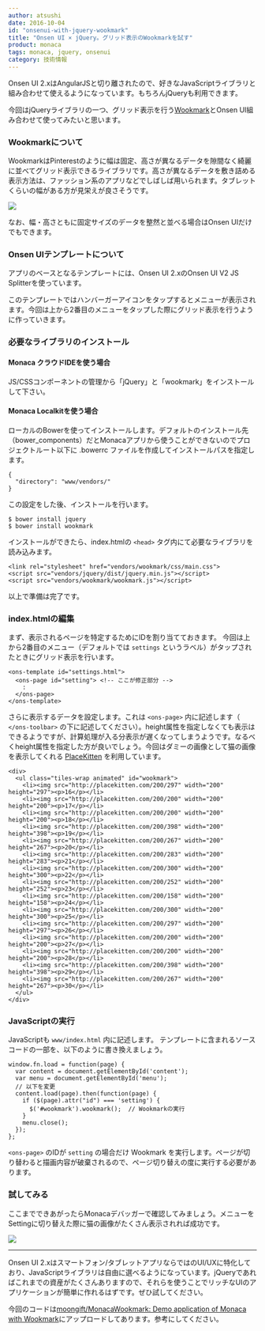 ```yaml
---
author: atsushi
date: 2016-10-04
id: "onsenui-with-jquery-wookmark"
title: "Onsen UI × jQuery。グリッド表示のWookmarkを試す"
product: monaca
tags: monaca, jquery, onsenui
category: 技術情報
---
```


Onsen UI 2.xはAngularJSと切り離されたので、好きなJavaScriptライブラリと組み合わせて使えるようになっています。もちろんjQueryも利用できます。

今回はjQueryライブラリの一つ、グリッド表示を行う[Wookmark](http://www.wookmark.com/jquery-plugin)とOnsen UI組み合わせて使ってみたいと思います。

### Wookmarkについて

WookmarkはPinterestのように幅は固定、高さが異なるデータを隙間なく綺麗に並べてグリッド表示できるライブラリです。高さが異なるデータを敷き詰める表示方法は、ファッション系のアプリなどでしばしば用いられます。タブレットくらいの幅がある方が見栄えが良さそうです。

![](/blog/content/images/2016/Oct/wookmark-with-onsenui-1.png)

なお、幅・高さともに固定サイズのデータを整然と並べる場合はOnsen UIだけでもできます。


### Onsen UIテンプレートについて

アプリのベースとなるテンプレートには、Onsen UI 2.xのOnsen UI V2 JS Splitterを使っています。

このテンプレートではハンバーガーアイコンをタップするとメニューが表示されます。今回は上から2番目のメニューをタップした際にグリッド表示を行うように作っていきます。


### 必要なライブラリのインストール

#### Monaca クラウドIDEを使う場合

JS/CSSコンポーネントの管理から「jQuery」と「wookmark」をインストールして下さい。


#### Monaca Localkitを使う場合

ローカルのBowerを使ってインストールします。デフォルトのインストール先（bower_components）だとMonacaアプリから使うことができないのでプロジェクトルート以下に .bowerrc ファイルを作成してインストールパスを指定します。

```
{
  "directory": "www/vendors/"
}
```

この設定をした後、インストールを行います。

```
$ bower install jquery
$ bower install wookmark
```

インストールができたら、index.htmlの `<head>` タグ内にて必要なライブラリを読み込みます。

```
<link rel="stylesheet" href="vendors/wookmark/css/main.css">
<script src="vendors/jquery/dist/jquery.min.js"></script>
<script src="vendors/wookmark/wookmark.js"></script>
```

以上で準備は完了です。


### index.htmlの編集

まず、表示されるページを特定するためにIDを割り当てておきます。
今回は上から2番目のメニュー（デフォルトでは `settings` というラベル）がタップされたときにグリッド表示を行います。

```
<ons-template id="settings.html">
  <ons-page id="setting"> <!-- ここが修正部分 -->
    :
  </ons-page>
</ons-template>
```

さらに表示するデータを設定します。これは `<ons-page>` 内に記述します（ `</ons-toolbar>` の下に記述してください）。height属性を指定しなくても表示はできるようですが、計算処理が入る分表示が遅くなってしまうようです。なるべくheight属性を指定した方が良いでしょう。今回はダミーの画像として猫の画像を表示してくれる [PlaceKitten](http://placekitten.com/) を利用しています。

```
<div>
  <ul class="tiles-wrap animated" id="wookmark">
    <li><img src="http://placekitten.com/200/297" width="200" height="297"><p>16</p></li>
    <li><img src="http://placekitten.com/200/200" width="200" height="200"><p>17</p></li>
    <li><img src="http://placekitten.com/200/200" width="200" height="200"><p>18</p></li>
    <li><img src="http://placekitten.com/200/398" width="200" height="398"><p>19</p></li>
    <li><img src="http://placekitten.com/200/267" width="200" height="267"><p>20</p></li>
    <li><img src="http://placekitten.com/200/283" width="200" height="283"><p>21</p></li>
    <li><img src="http://placekitten.com/200/300" width="200" height="300"><p>22</p></li>
    <li><img src="http://placekitten.com/200/252" width="200" height="252"><p>23</p></li>
    <li><img src="http://placekitten.com/200/158" width="200" height="158"><p>24</p></li>
    <li><img src="http://placekitten.com/200/300" width="200" height="300"><p>25</p></li>
    <li><img src="http://placekitten.com/200/297" width="200" height="297"><p>26</p></li>
    <li><img src="http://placekitten.com/200/200" width="200" height="200"><p>27</p></li>
    <li><img src="http://placekitten.com/200/200" width="200" height="200"><p>28</p></li>
    <li><img src="http://placekitten.com/200/398" width="200" height="398"><p>29</p></li>
    <li><img src="http://placekitten.com/200/267" width="200" height="267"><p>30</p></li>
  </ul>        
</div>
```

### JavaScriptの実行

JavaScriptも `www/index.html` 内に記述します。
テンプレートに含まれるソースコードの一部を、以下のように書き換えましょう。

```
window.fn.load = function(page) {
  var content = document.getElementById('content');
  var menu = document.getElementById('menu');
  // 以下を変更
  content.load(page).then(function(page) {
    if ($(page).attr("id") === 'setting') {
      $('#wookmark').wookmark();  // Wookmarkの実行
    }
    menu.close();
  });
};
```
`<ons-page>` のIDが `setting` の場合だけ Wookmark を実行します。ページが切り替わると描画内容が破棄されるので、ページ切り替えの度に実行する必要があります。

### 試してみる

ここまでできあがったらMonacaデバッガーで確認してみましょう。メニューをSettingに切り替えた際に猫の画像がたくさん表示されれば成功です。

![](/blog/content/images/2016/Oct/wookmark-with-onsenui-5.png)

----

Onsen UI 2.xはスマートフォン/タブレットアプリならではのUI/UXに特化しており、JavaScriptライブラリは自由に選べるようになっています。jQueryであればこれまでの資産がたくさんありますので、それらを使うことでリッチなUIのアプリケーションが簡単に作れるはずです。ぜひ試してください。

今回のコードは[moongift/MonacaWookmark: Demo application of Monaca with Wookmark](https://github.com/moongift/MonacaWookmark)にアップロードしてあります。参考にしてください。

